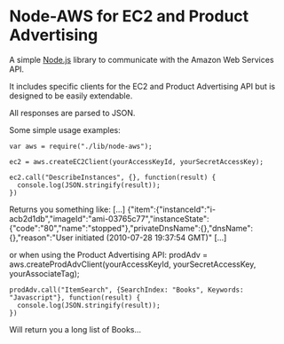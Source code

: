 Node-AWS for EC2 and Product Advertising
=====

A simple [Node.js](http://github.com/ry/node) library to communicate with the Amazon Web Services API.

It includes specific clients for the EC2 and Product Advertising API but is designed to be easily extendable.

All responses are parsed to JSON.

Some simple usage examples:

    var aws = require("./lib/node-aws");

    ec2 = aws.createEC2Client(yourAccessKeyId, yourSecretAccessKey);

    ec2.call("DescribeInstances", {}, function(result) {
      console.log(JSON.stringify(result));
    })

Returns you something like:
    [...]
    {"item":{"instanceId":"i-acb2d1db","imageId":"ami-03765c77","instanceState":    {"code":"80","name":"stopped"},"privateDnsName":{},"dnsName":{},"reason":"User initiated (2010-07-28 19:37:54 GMT)"
    [...] 

or when using the Product Advertising API:
    prodAdv = aws.createProdAdvClient(yourAccessKeyId, yourSecretAccessKey, yourAssociateTag);

    prodAdv.call("ItemSearch", {SearchIndex: "Books", Keywords: "Javascript"}, function(result) {
      console.log(JSON.stringify(result));
    })

Will return you a long list of Books...